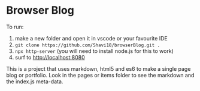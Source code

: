Browser Blog
===

To run:

1. make a new folder and open it in vscode or your favourite IDE
2. `git clone https://github.com/Shavi18/browserBlog.git .`
3. `npx http-server` (you will need to install node.js for this to work)
4. surf to [http://localhost:8080](http://localhost:8080)

This is a project that uses markdown, html5 and es6 to make a single page blog or portfolio. Look in the pages or items folder to see the markdown and the index.js meta-data.
